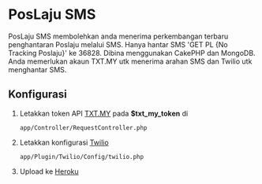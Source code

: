 PosLaju SMS
=======

PosLaju SMS membolehkan anda menerima perkembangan terbaru penghantaran Poslaju melalui SMS. Hanya hantar SMS 'GET PL {No Tracking Poslaju}' ke 36828.
Dibina menggunakan CakePHP dan MongoDB. Anda memerlukan akaun TXT.MY utk menerima arahan SMS dan Twilio utk menghantar SMS.

Konfigurasi
-----------

1.	Letakkan token API [TXT.MY](http://txt.my) pada **$txt_my_token** di

    `app/Controller/RequestController.php`
	
2.	Letakkan konfigurasi [Twilio](http://www.twilio.com)

    `app/Plugin/Twilio/Config/twilio.php`
	
3.	Upload ke [Heroku](http://heroku.com)

